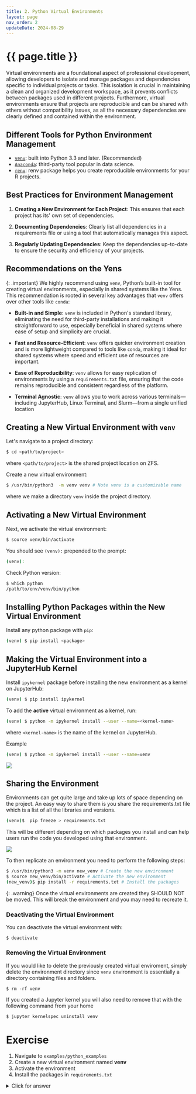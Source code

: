 ```yaml
---
title: 2. Python Virtual Environments
layout: page
nav_order: 2
updateDate: 2024-08-29
---
```





# {{ page.title }}

Virtual environments are a foundational aspect of professional development, allowing developers to isolate and manage packages and dependencies specific to individual projects or tasks. This isolation is crucial in maintaining a clean and organized development workspace, as it prevents conflicts between packages used in different projects. Furthermore, virtual environments ensure that projects are reproducible and can be shared with others without compatibility issues, as all the necessary dependencies are clearly defined and contained within the environment.

## Different Tools for Python Environment Management

* [`venv`](https://docs.python.org/3/library/venv.html): built into Python 3.3 and later. (Recommended)
* [`Anaconda`](https://www.anaconda.com/products/distribution): third-party tool popular in data science.
* [`renv`](https://rstudio.github.io/renv/articles/renv.html): renv package helps you create reproducible environments for your R projects.



## Best Practices for Environment Management

1. **Creating a New Environment for Each Project**: This ensures that each project has its' own set of dependencies.

2. **Documenting Dependencies**: Clearly list all dependencies in a requirements file or using a tool that automatically manages this aspect.

3. **Regularly Updating Dependencies**: Keep the dependencies up-to-date to ensure the security and efficiency of your projects.


## Recommendations on the Yens

{: .important}
We highly recommend using `venv`, Python’s built-in tool for creating virtual environments, especially in shared systems like the Yens. This recommendation is rooted in several key advantages that `venv` offers over other tools like `conda`:

* **Built-in and Simple**: `venv` is included in Python's standard library, eliminating the need for third-party installations and making it straightforward to use, especially beneficial in shared systems where ease of setup and simplicity are crucial.

* **Fast and Resource-Efficient**: `venv` offers quicker environment creation and is more lightweight compared to tools like `conda`, making it ideal for shared systems where speed and efficient use of resources are important.

* **Ease of Reproducibility**: `venv` allows for easy replication of environments by using a `requirements.txt` file, ensuring that the code remains reproducible and consistent regardless of the platform.

* **Terminal Agnostic**: `venv`  allows you to work across various terminals—including JupyterHub, Linux Terminal, and Slurm—from a single unified location

## Creating a New Virtual Environment with `venv`

Let's navigate to a project directory:

```bash
$ cd <path/to/project>
```
where `<path/to/project>` is the shared project location on ZFS.

Create a new virtual environment:

```bash
$ /usr/bin/python3  -m venv venv # Note venv is a customizable name
```
where we make a directory `venv` inside the project directory. 

## Activating a New Virtual Environment 

Next, we activate the virtual environment:
```bash
$ source venv/bin/activate
```

You should see `(venv):` prepended to the prompt: 
```bash
(venv): 
```

Check Python version:

```bash
$ which python
/path/to/env/venv/bin/python
```

## Installing Python Packages within the New Virtual Environment
Install any python package with `pip`:

```bash
(venv) $ pip install <package>
```


## Making the Virtual Environment into a JupyterHub Kernel 
Install `ipykernel` package before installing the new environment as a kernel on JupyterHub:

```bash
(venv) $ pip install ipykernel
```

To add the **active** virtual environment as a kernel, run:
```bash
(venv) $ python -m ipykernel install --user --name=<kernel-name>
```
where `<kernel-name>` is the name of the kernel on JupyterHub.

Example 
```bash
(venv) $ python -m ipykernel install --user --name=venv
```

![](../assets/images/jupyter_venv.png)

## Sharing the Environment

Environments can get quite large and take up lots of space depending on the project. An easy way to share them is you share the requirements.txt file which is a list of all the libraries and versions. 

```bash 
(venv)$  pip freeze > requirements.txt 
```
This will be different depending on which packages you install and can help users run the code you developed using that environment.

![](../assets/images/requirements.png)

To then replicate an environment you need to perform the following steps:

```bash
$ /usr/bin/python3 -m venv new_venv # Create the new environment
$ source new_venv/bin/activate # Activate the new environment
(new_venv)$ pip install -r requirements.txt # Install the packages
```

{: .warning}
Once the virtual environments are created they SHOULD NOT be moved. This will break the environment and you may need to recreate it.


### Deactivating the Virtual Environment
You can deactivate the virtual environment with:
```
$ deactivate
```

### Removing the Virtual Environment
If you would like to delete the previously created virtual enviroment, simply delete the environment directory since `venv` environment is essentially a directory containing files and folders. 

```
$ rm -rf venv
```

If you created a Jupyter kernel you will also need to remove that with the following command from your home

```bash 
$ jupyter kernelspec uninstall venv
```

# Exercise

1. Navigate to `examples/python_examples`
2. Create a new virtual environment named **venv**
3. Activate the environment
4. Install the packages in `requirements.txt`

<details>
<summary>Click for answer</summary>
<div class="language-bash highlighter-rouge">
<pre class="highlight"><code>
<span class="nv">$ </span><span class="nb">cd examples/python_examples</span>
<span class="nv">$ </span><span class="nb">/usr/bin/python3 -m venv venv</span>
<span class="nv">$ </span><span class="nb">source venv/bin/activate</span>
<span class="nv">(venv) $ </span><span class="nb">pip install -r requirements.txt</span>
</code></pre>
</div>
</details>
